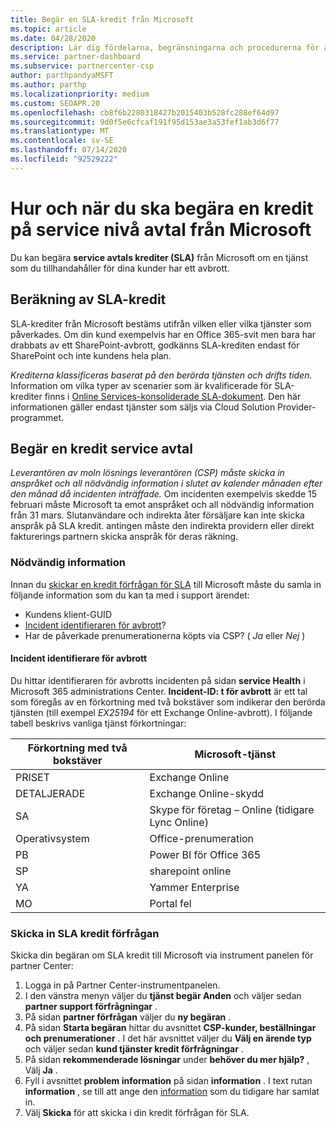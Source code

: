 ```yaml
---
title: Begär en SLA-kredit från Microsoft
ms.topic: article
ms.date: 04/28/2020
description: Lär dig fördelarna, begränsningarna och procedurerna för att begära ett service avtal (SLA) kredit från Microsoft om kunderna upplever ett tjänst avbrott.
ms.service: partner-dashboard
ms.subservice: partnercenter-csp
author: parthpandyaMSFT
ms.author: parthp
ms.localizationpriority: medium
ms.custom: SEOAPR.20
ms.openlocfilehash: cb8f6b2280318427b2015403b528fc288ef64d97
ms.sourcegitcommit: 9d0f5e6cfcaf191f95d153ae3a53fef1ab3d6f77
ms.translationtype: MT
ms.contentlocale: sv-SE
ms.lasthandoff: 07/14/2020
ms.locfileid: "92529222"
---
```

# <a name="how-and-when-to-request-a-service-level-agreement-sla-credit-from-microsoft"></a>Hur och när du ska begära en kredit på service nivå avtal från Microsoft

Du kan begära **service avtals krediter (SLA)** från Microsoft om en tjänst som du tillhandahåller för dina kunder har ett avbrott.

## <a name="sla-credit-calculation"></a>Beräkning av SLA-kredit

SLA-krediter från Microsoft bestäms utifrån vilken eller vilka tjänster som påverkades. Om din kund exempelvis har en Office 365-svit men bara har drabbats av ett SharePoint-avbrott, godkänns SLA-krediten endast för SharePoint och inte kundens hela plan.

*Krediterna klassificeras baserat på den berörda tjänsten och drifts tiden.* Information om vilka typer av scenarier som är kvalificerade för SLA-krediter finns i [Online Services-konsoliderade SLA-dokument](http://www.microsoftvolumelicensing.com/DocumentSearch.aspx?Mode=3&DocumentTypeId=37). Den här informationen gäller endast tjänster som säljs via Cloud Solution Provider-programmet.

## <a name="request-an-sla-credit"></a>Begär en kredit service avtal

*Leverantören av moln lösnings leverantören (CSP) måste skicka in anspråket och all nödvändig information i slutet av kalender månaden efter den månad då incidenten inträffade.* Om incidenten exempelvis skedde 15 februari måste Microsoft ta emot anspråket och all nödvändig information från 31 mars. Slutanvändare och indirekta åter försäljare kan inte skicka anspråk på SLA kredit. antingen måste den indirekta providern eller direkt fakturerings partnern skicka anspråk för deras räkning.

### <a name="required-information"></a>Nödvändig information

Innan du [skickar en kredit förfrågan för SLA](#submit-sla-credit-request) till Microsoft måste du samla in följande information som du kan ta med i support ärendet:

- Kundens klient-GUID
- [Incident identifieraren för avbrott](#outage-incident-identifier)?
- Har de påverkade prenumerationerna köpts via CSP? ( *Ja* eller *Nej* )

#### <a name="outage-incident-identifier"></a>Incident identifierare för avbrott

Du hittar identifieraren för avbrotts incidenten på sidan **service Health** i Microsoft 365 administrations Center. **Incident-ID: t för avbrott** är ett tal som föregås av en förkortning med två bokstäver som indikerar den berörda tjänsten (till exempel *EX25194* för ett Exchange Online-avbrott). I följande tabell beskrivs vanliga tjänst förkortningar:

| Förkortning med två bokstäver | Microsoft-tjänst |
| ----------------------- | ----------------- |
| PRISET | Exchange Online |
| DETALJERADE | Exchange Online-skydd |
| SA | Skype för företag – Online (tidigare Lync Online) |
| Operativsystem | Office-prenumeration |
| PB | Power BI för Office 365 |
| SP | sharepoint online |
| YA | Yammer Enterprise |
| MO | Portal fel |

### <a name="submit-sla-credit-request"></a>Skicka in SLA kredit förfrågan

Skicka din begäran om SLA kredit till Microsoft via instrument panelen för partner Center:

1. Logga in på Partner Center-instrumentpanelen.
2. I den vänstra menyn väljer du **tjänst begär Anden** och väljer sedan **partner support förfrågningar** .
3. På sidan **partner förfrågan** väljer du **ny begäran** .
4. På sidan **Starta begäran** hittar du avsnittet **CSP-kunder, beställningar och prenumerationer** . I det här avsnittet väljer du **Välj en ärende typ** och väljer sedan **kund tjänster kredit förfrågningar** .
5. På sidan **rekommenderade lösningar** under **behöver du mer hjälp?** , Välj **Ja** .
6. Fyll i avsnittet **problem information** på sidan **information** . I text rutan **information** , se till att ange den [information](#required-information) som du tidigare har samlat in.
7. Välj **Skicka** för att skicka i din kredit förfrågan för SLA.
